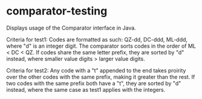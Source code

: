 # comparator-testing
Displays usage of the Comparator interface in Java.

Criteria for test1:
Codes are formatted as such:
QZ-dd, DC-ddd, ML-ddd, where "d" is an integer digit.
The comparator sorts codes in the order of ML < DC < QZ.
If codes share the same letter prefix, they are sorted by "d" instead, where smaller value digits > larger value digits.

Criteria for test2:
Any code with a "t" appended to the end takes proirity over the other codes with the same prefix, making it greater than the rest.
If two codes with the same prefix both have a "t", they are sorted by "d" instead, where the same case as test1 applies with the integers.

